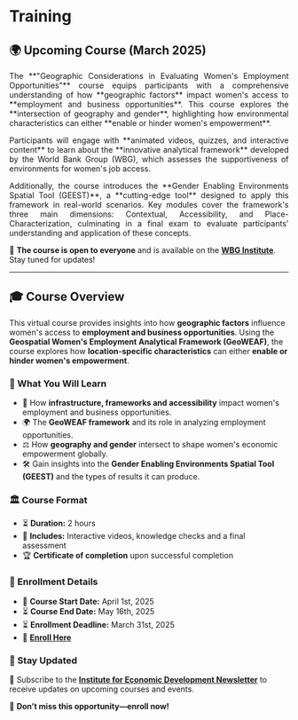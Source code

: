 # Training

## 🌍 Upcoming Course (March 2025)

<p align="justify">  
The **"Geographic Considerations in Evaluating Women's Employment Opportunities"** course equips participants with a comprehensive understanding of how **geographic factors** impact women's access to **employment and business opportunities**. This course explores the **intersection of geography and gender**, highlighting how environmental characteristics can either **enable or hinder women's empowerment**.  
</p>

<p align="justify">
Participants will engage with **animated videos, quizzes, and interactive content** to learn about the **innovative analytical framework** developed by the World Bank Group (WBG), which assesses the supportiveness of environments for women's job access.
</p>

<p align="justify">
Additionally, the course introduces the **Gender Enabling Environments Spatial Tool (GEEST)**, a **cutting-edge tool** designed to apply this framework in real-world scenarios. Key modules cover the framework's three main dimensions: Contextual, Accessibility, and Place-Characterization, culminating in a final exam to evaluate participants' understanding and application of these concepts. 
</p>

📢 **The course is open to everyone** and is available on the **[WBG Institute](https://wbginstitute.learnworlds.com/home)**. Stay tuned for updates!

---

## 🎓 Course Overview

This virtual course provides insights into how **geographic factors** influence women's access to **employment and business opportunities**. Using the **Geospatial Women's Employment Analytical Framework (GeoWEAF)**, the course explores how **location-specific characteristics** can either **enable or hinder women's empowerment**.

### 🎯 What You Will Learn
- 📍 How **infrastructure, frameworks and accessibility** impact women's employment and business opportunities.  
- 🌍 The **GeoWEAF framework** and its role in analyzing employment opportunities.  
- ⚖️ How **geography and gender** intersect to shape women's economic empowerment globally.
- 🛠️ Gain insights into the **Gender Enabling Environments Spatial Tool (GEEST)** and the types of results it can produce.

### 🏛️ Course Format
- ⏳ **Duration:** 2 hours  
- 🎥 **Includes:** Interactive videos, knowledge checks and a final assessment  
- 🏆 **Certificate of completion** upon successful completion  

### 📅 Enrollment Details
- 📆 **Course Start Date:** April 1st, 2025  
- ⏳ **Course End Date:** May 16th, 2025  
- ⏳ **Enrollment Deadline:** March 31st, 2025  
- 🔗 **[Enroll Here](https://courses.wbginstitute.org/course/geospatial-data-women-employment)**  

### 📢 Stay Updated
📩 Subscribe to the **[Institute for Economic Development Newsletter](https://www.worldbank.org/en/newsletter-subscription?ifiifed=true)** to receive updates on upcoming courses and events.

🚀 **Don’t miss this opportunity—enroll now!**  
